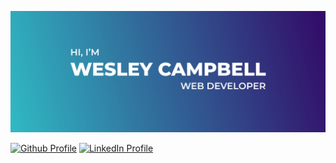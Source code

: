 [![Wesley Campbell's Hero Banner](./assets/github-hero-banner.jpg)](https://wesleycampbell.co.uk)

[![Github Profile](https://img.shields.io/badge/GitHub-100000?style=for-the-badge&logo=github&logoColor=white)]((https://github.com/WPBC))
[![LinkedIn Profile](https://img.shields.io/badge/LinkedIn-0077B5?style=for-the-badge&logo=linkedin&logoColor=white)]((https://uk.linkedin.com/in/wesleycampbell1))



